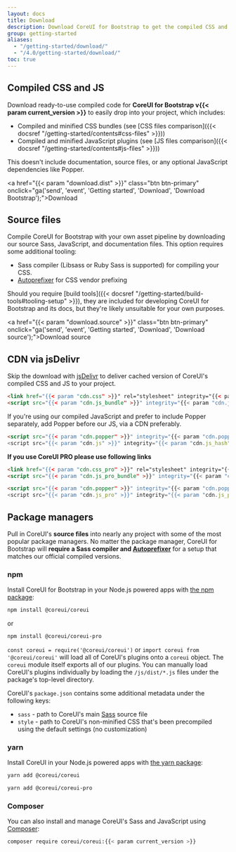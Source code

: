 ```yaml
---
layout: docs
title: Download
description: Download CoreUI for Bootstrap to get the compiled CSS and JavaScript, source code, or include it with your favorite package managers like npm, RubyGems, and more.
group: getting-started
aliases:
  - "/getting-started/download/"
  - "/4.0/getting-started/download/"
toc: true
---
```


## Compiled CSS and JS

Download ready-to-use compiled code for **CoreUI for Bootstrap v{{< param current_version >}}** to easily drop into your project, which includes:

- Compiled and minified CSS bundles (see [CSS files comparison]({{< docsref "/getting-started/contents#css-files" >}}))
- Compiled and minified JavaScript plugins (see [JS files comparison]({{< docsref "/getting-started/contents#js-files" >}}))

This doesn't include documentation, source files, or any optional JavaScript dependencies like Popper.

<a href="{{< param "download.dist" >}}" class="btn btn-primary" onclick="ga('send', 'event', 'Getting started', 'Download', 'Download Bootstrap');">Download</a>

## Source files

Compile CoreUI for Bootstrap with your own asset pipeline by downloading our source Sass, JavaScript, and documentation files. This option requires some additional tooling:

- Sass compiler (Libsass or Ruby Sass is supported) for compiling your CSS.
- [Autoprefixer](https://github.com/postcss/autoprefixer) for CSS vendor prefixing

Should you require [build tools]({{< docsref "/getting-started/build-tools#tooling-setup" >}}), they are included for developing CoreUI for Bootstrap and its docs, but they're likely unsuitable for your own purposes.

<a href="{{< param "download.source" >}}" class="btn btn-primary" onclick="ga('send', 'event', 'Getting started', 'Download', 'Download source');">Download source</a>

## CDN via jsDelivr

Skip the download with [jsDelivr](https://www.jsdelivr.com/) to deliver cached version of CoreUI's compiled CSS and JS to your project.

```html
<link href="{{< param "cdn.css" >}}" rel="stylesheet" integrity="{{< param "cdn.css_hash" >}}" crossorigin="anonymous">
<script src="{{< param "cdn.js_bundle" >}}" integrity="{{< param "cdn.js_bundle_hash" >}}" crossorigin="anonymous"></script>
```

If you're using our compiled JavaScript and prefer to include Popper separately, add Popper before our JS, via a CDN preferably.

```html
<script src="{{< param "cdn.popper" >}}" integrity="{{< param "cdn.popper_hash" >}}" crossorigin="anonymous"></script>
<script src="{{< param "cdn.js" >}}" integrity="{{< param "cdn.js_hash" >}}" crossorigin="anonymous"></script>
```

**If you use CoreUI PRO please use following links**

```html
<link href="{{< param "cdn.css_pro" >}}" rel="stylesheet" integrity="{{< param "cdn.css_pro_hash" >}}" crossorigin="anonymous">
<script src="{{< param "cdn.js_pro_bundle" >}}" integrity="{{< param "cdn.js_pro_bundle_hash" >}}" crossorigin="anonymous"></script>
```

```html
<script src="{{< param "cdn.popper" >}}" integrity="{{< param "cdn.popper_hash" >}}" crossorigin="anonymous"></script>
<script src="{{< param "cdn.js_pro" >}}" integrity="{{< param "cdn.js_pro_hash" >}}" crossorigin="anonymous"></script>
```

## Package managers

Pull in CoreUI's **source files** into nearly any project with some of the most popular package managers. No matter the package manager, CoreUI for Bootstrap will **require a Sass compiler and [Autoprefixer](https://github.com/postcss/autoprefixer)** for a setup that matches our official compiled versions.

### npm

Install CoreUI for Bootstrap in your Node.js powered apps with [the npm package](https://www.npmjs.com/package/@coreui/coreui):

```sh
npm install @coreui/coreui
```

or

```sh
npm install @coreui/coreui-pro
```


`const coreui = require('@coreui/coreui')` or `import coreui from '@coreui/coreui'` will load all of CoreUI's plugins onto a `coreui` object.
The `coreui` module itself exports all of our plugins. You can manually load CoreUI's plugins individually by loading the `/js/dist/*.js` files under the package's top-level directory.

CoreUI's `package.json` contains some additional metadata under the following keys:

- `sass` - path to CoreUI's main [Sass](https://sass-lang.com/) source file
- `style` - path to CoreUI's non-minified CSS that's been precompiled using the default settings (no customization)

### yarn

Install CoreUI in your Node.js powered apps with [the yarn package](https://yarnpkg.com/en/package/@coreui/coreui):

```sh
yarn add @coreui/coreui
```

```sh
yarn add @coreui/coreui-pro
```

<!--
### RubyGems

Install CoreUI for Bootstrap in your Ruby apps using [Bundler](https://bundler.io/) (**recommended**) and [RubyGems](https://rubygems.org/) by adding the following line to your [`Gemfile`](https://bundler.io/gemfile.html):

```ruby
gem 'bootstrap', '~> {{< param current_ruby_version >}}'
```

Alternatively, if you're not using Bundler, you can install the gem by running this command:

```sh
gem install bootstrap -v {{< param current_ruby_version >}}
```

[See the gem's README](https://github.com/twbs/bootstrap-rubygem/blob/master/README.md) for further details. -->

### Composer

You can also install and manage CoreUI's Sass and JavaScript using [Composer](https://getcomposer.org/):

```sh
composer require coreui/coreui:{{< param current_version >}}
```

<!-- ### NuGet

If you develop in .NET, you can also install and manage Bootstrap's [CSS](https://www.nuget.org/packages/bootstrap/) or [Sass](https://www.nuget.org/packages/coreui.sass/) and JavaScript using [NuGet](https://www.nuget.org/):

```powershell
Install-Package bootstrap
```

```powershell
Install-Package coreui.sass
``` -->
